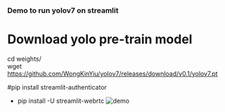 ###  Demo to run yolov7 on streamlit

# Download yolo pre-train model
 cd weights/ <br>
 wget https://github.com/WongKinYiu/yolov7/releases/download/v0.1/yolov7.pt <br>


#pip install streamlit-authenticator
- pip install -U streamlit-webrtc
![demo](https://user-images.githubusercontent.com/4043666/230533258-65549318-3538-4b82-bf86-7bc0bde34fdc.JPG)
